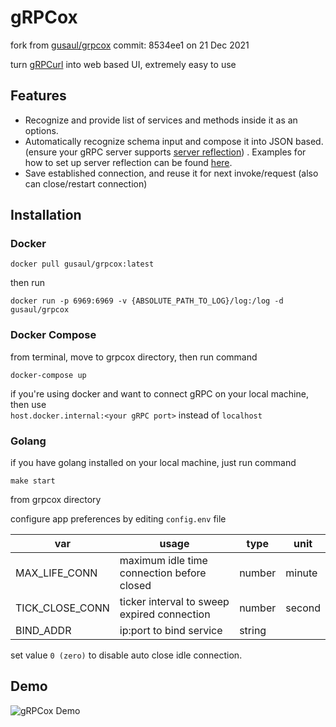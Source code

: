 # gRPCox

fork from [gusaul/grpcox](https://github.com/gusaul/grpcox) commit: 8534ee1 on 21 Dec 2021

turn [gRPCurl](https://github.com/fullstorydev/grpcurl) into web based UI, extremely easy to use

## Features

- Recognize and provide list of services and methods inside it as an options.
- Automatically recognize schema input and compose it into JSON based. (ensure your gRPC server
  supports [server reflection](https://github.com/grpc/grpc/blob/master/src/proto/grpc/reflection/v1alpha/reflection.proto))
  . Examples for how to set up server reflection can be
  found [here](https://github.com/grpc/grpc/blob/master/doc/server-reflection.md#known-implementations).
- Save established connection, and reuse it for next invoke/request (also can close/restart connection)

## Installation

### Docker

```shell
docker pull gusaul/grpcox:latest
```

then run

```shell
docker run -p 6969:6969 -v {ABSOLUTE_PATH_TO_LOG}/log:/log -d gusaul/grpcox
```

### Docker Compose

from terminal, move to grpcox directory, then run command

```shell
docker-compose up
```

if you're using docker and want to connect gRPC on your local machine, then use
<br/>`host.docker.internal:<your gRPC port>` instead of `localhost`

### Golang

if you have golang installed on your local machine, just run command

```shell
make start
```

from grpcox directory

configure app preferences by editing `config.env` file

| var             | usage                                       | type   | unit   |
|-----------------|---------------------------------------------|--------|--------|
| MAX_LIFE_CONN   | maximum idle time connection before closed  | number | minute |
| TICK_CLOSE_CONN | ticker interval to sweep expired connection | number | second |
| BIND_ADDR       | ip:port to bind service                     | string |  |

set value `0 (zero)` to disable auto close idle connection.

## Demo

![gRPCox Demo](https://raw.githubusercontent.com/gusaul/grpcox/master/index/img/demogrpcox.gif)
